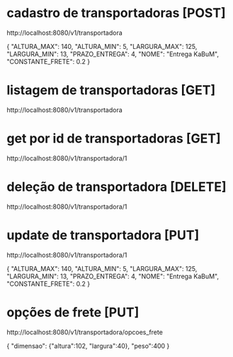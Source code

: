 # cadastro de transportadoras [POST]
http://localhost:8080/v1/transportadora

{
    "ALTURA_MAX": 140,
    "ALTURA_MIN": 5,
    "LARGURA_MAX": 125,
    "LARGURA_MIN": 13,
    "PRAZO_ENTREGA": 4,
    "NOME": "Entrega KaBuM",
    "CONSTANTE_FRETE": 0.2
}

# listagem de transportadoras [GET]
http://localhost:8080/v1/transportadora

# get por id de transportadoras [GET]
http://localhost:8080/v1/transportadora/1

# deleção de transportadora [DELETE]
http://localhost:8080/v1/transportadora/1

# update de transportadora [PUT]
http://localhost:8080/v1/transportadora/1

{
    "ALTURA_MAX": 140,
    "ALTURA_MIN": 5,
    "LARGURA_MAX": 125,
    "LARGURA_MIN": 13,
    "PRAZO_ENTREGA": 4,
    "NOME": "Entrega KaBuM",
    "CONSTANTE_FRETE": 0.2
}

# opções de frete [PUT]
http://localhost:8080/v1/transportadora/opcoes_frete

{
	"dimensao": {"altura":102, "largura":40},
	"peso":400
}
```
